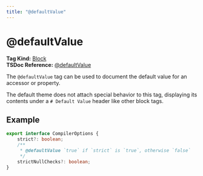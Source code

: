 ```yaml
---
title: "@defaultValue"
---
```


# @defaultValue

**Tag Kind:** [Block](../tags.md#Block-Tags) <br>
**TSDoc Reference:** [@defaultValue](https://tsdoc.org/pages/tags/defaultValue/)

The `@defaultValue` tag can be used to document the default value for an accessor or property.

The default theme does not attach special behavior to this tag, displaying its contents under
a `# Default Value` header like other block tags.

## Example

```ts
export interface CompilerOptions {
    strict?: boolean;
    /**
     * @defaultValue `true` if `strict` is `true`, otherwise `false`
     */
    strictNullChecks?: boolean;
}
```

